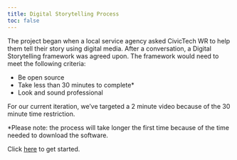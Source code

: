 ```yaml
---
title: Digital Storytelling Process
toc: false
---
```


The project began when a local service agency asked CivicTech WR to help them tell their story using digital media. After a conversation, a Digital Storytelling framework was agreed upon. The framework would need to meet the following criteria:

* Be open source
* Take less than 30 minutes to complete*
* Look and sound professional

For our current iteration, we’ve targeted a 2 minute video because of the 30 minute time restriction.

*Please note: the process will take longer the first time because of the time needed to download the software.

Click [here](/storytelling/start/toolkit/) to get started.